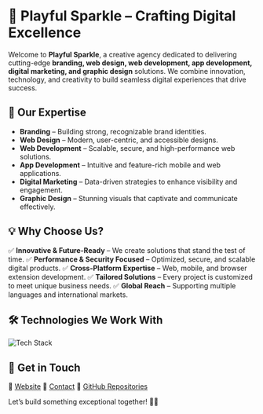 # 🚀 Playful Sparkle – Crafting Digital Excellence

Welcome to **Playful Sparkle**, a creative agency dedicated to delivering cutting-edge **branding, web design, web development, app development, digital marketing, and graphic design** solutions. We combine innovation, technology, and creativity to build seamless digital experiences that drive success.

## 🌟 Our Expertise

- **Branding** – Building strong, recognizable brand identities.
- **Web Design** – Modern, user-centric, and accessible designs.
- **Web Development** – Scalable, secure, and high-performance web solutions.
- **App Development** – Intuitive and feature-rich mobile and web applications.
- **Digital Marketing** – Data-driven strategies to enhance visibility and engagement.
- **Graphic Design** – Stunning visuals that captivate and communicate effectively.

## 💡 Why Choose Us?

✅ **Innovative & Future-Ready** – We create solutions that stand the test of time.
✅ **Performance & Security Focused** – Optimized, secure, and scalable digital products.
✅ **Cross-Platform Expertise** – Web, mobile, and browser extension development.
✅ **Tailored Solutions** – Every project is customized to meet unique business needs.
✅ **Global Reach** – Supporting multiple languages and international markets.

## 🛠️ Technologies We Work With

![Tech Stack](https://skillicons.dev/icons?i=php,js,ts,vue,react,java,mysql,sqlite,git,github,figma,wordpress,linux,nginx,docker)

## 📢 Get in Touch

🔗 [Website](https://playfulsparkle.com)
📧 [Contact](hello@playfulsparkle.com)
🐙 [GitHub Repositories](https://github.com/playfulsparkle)

Let’s build something exceptional together! 🚀✨
